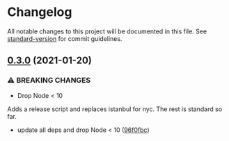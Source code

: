 # Changelog

All notable changes to this project will be documented in this file. See [standard-version](https://github.com/conventional-changelog/standard-version) for commit guidelines.

## [0.3.0](https://github.com/knownasilya/aws-subdomain/compare/v0.2.0...v0.3.0) (2021-01-20)


### ⚠ BREAKING CHANGES

* Drop Node < 10

Adds a release script and replaces istanbul for nyc. The rest is standard so far.

* update all deps and drop Node < 10 ([96f0fbc](https://github.com/knownasilya/aws-subdomain/commit/96f0fbceec42921fe3a3d57b1afc13f402b2b283))
